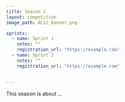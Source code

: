 ```yaml
---
title: Season 2
layout: competition
image_path: ALS2_Banner.png

sprints:
  - name: Sprint 1
    notes: ""
    registration_url: "https://example.com"
  - name: Sprint 2
    notes: ""
    registration_url: "https://example.com"
     
  
---
```


This season is about ... 
